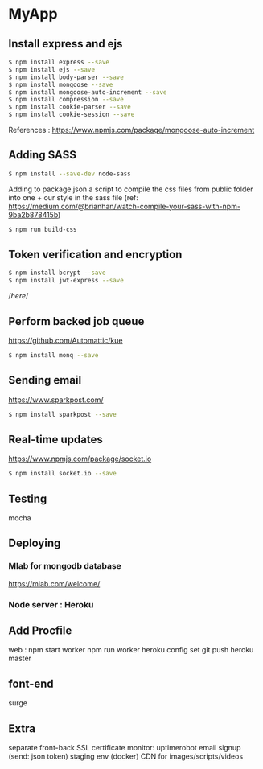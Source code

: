 
# MyApp



## Install express and ejs
```sh
$ npm install express --save
$ npm install ejs --save
$ npm install body-parser --save
$ npm install mongoose --save
$ npm install mongoose-auto-increment --save
$ npm install compression --save
$ npm install cookie-parser --save
$ npm install cookie-session --save
```

References : 
https://www.npmjs.com/package/mongoose-auto-increment

## Adding SASS
```sh
$ npm install --save-dev node-sass
```

Adding to package.json a script to compile the css files from public folder into one + our style in the sass file (ref: https://medium.com/@brianhan/watch-compile-your-sass-with-npm-9ba2b878415b)
 ```sh
$ npm run build-css
```

## Token verification and encryption
```sh
$ npm install bcrypt --save
$ npm install jwt-express --save
```


/*here*/

## Perform backed job queue
https://github.com/Automattic/kue
```sh
$ npm install monq --save
```



## Sending email 
https://www.sparkpost.com/
```sh
$ npm install sparkpost --save
```


## Real-time updates
https://www.npmjs.com/package/socket.io
```sh
$ npm install socket.io --save
```

## Testing
mocha



## Deploying
### Mlab for mongodb database
https://mlab.com/welcome/


### Node server : Heroku
Add Procfile
- 
web : npm start
worker npm run worker
heroku config set
git push heroku master


## font-end
surge


## Extra
separate front-back
SSL certificate
monitor: uptimerobot
email signup (send: json token)
staging env (docker)
CDN for images/scripts/videos


